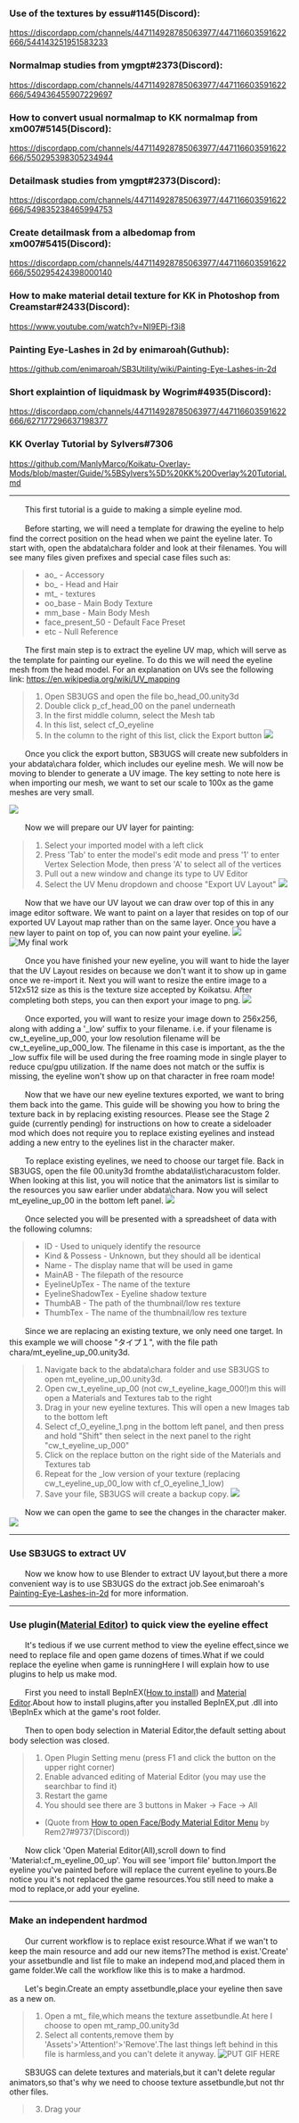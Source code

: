 ### Use of the textures by essu#1145(Discord):

https://discordapp.com/channels/447114928785063977/447116603591622666/544143251951583233

### Normalmap studies from ymgpt#2373(Discord):

https://discordapp.com/channels/447114928785063977/447116603591622666/549436455907229697

### How to convert usual normalmap to KK normalmap from xm007#5145(Discord):

https://discordapp.com/channels/447114928785063977/447116603591622666/550295398305234944

### Detailmask studies from ymgpt#2373(Discord):

https://discordapp.com/channels/447114928785063977/447116603591622666/549835238465994753

### Create detailmask from a albedomap from xm007#5415(Discord):

https://discordapp.com/channels/447114928785063977/447116603591622666/550295424398000140

### How to make material detail texture for KK in Photoshop from Creamstar#2433(Discord):

https://www.youtube.com/watch?v=NI9EPj-f3i8

### Painting Eye-Lashes in 2d by enimaroah(Guthub):

https://github.com/enimaroah/SB3Utility/wiki/Painting-Eye-Lashes-in-2d

### Short explaintion of liquidmask by Wogrim#4935(Discord):

https://discordapp.com/channels/447114928785063977/447116603591622666/627177296637198377

### KK Overlay Tutorial by Sylvers#7306

https://github.com/ManlyMarco/Koikatu-Overlay-Mods/blob/master/Guide/%5BSylvers%5D%20KK%20Overlay%20Tutorial.md

------------

 　　This first tutorial is a guide to making a simple eyeline mod.

　　Before starting, we will need a template for drawing the eyeline to help find the correct position on the head when we paint the eyeline later. To start with, open the abdata\chara folder and look at their filenames. You will see many files given prefixes and special case files such as:

> - ao_ - Accessory
> - bo_ - Head and Hair
> - mt_ - textures
> - oo_base - Main Body Texture
> - mm_base - Main Body Mesh
> - face_present_50 - Default Face Preset
> - etc - Null Reference

　　The first main step is to extract the eyeline UV map, which will serve as the template for painting our eyeline. To do this we will need the eyeline mesh from the head model. For an explanation on UVs see the following link: https://en.wikipedia.org/wiki/UV_mapping

> 1. Open SB3UGS and open the file bo_head_00.unity3d
> 2. Double click p_cf_head_00 on the panel underneath
> 3. In the first middle column, select the Mesh tab
> 4. In this list, select cf_O_eyeline
> 5. In the column to the right of this list, click the Export button
![](https://github.com/xm007/Koikatsu-Modding/blob/master/Image/1/SB3UGS_export_eyeline.gif)

　　Once you click the export button, SB3UGS will create new subfolders in your abdata\chara folder, which includes our eyeline mesh. We will now be moving to blender to generate a UV image. The key setting to note here is when importing our mesh, we want to set our scale to 100x as the game meshes are very small.

![](https://github.com/xm007/Koikatsu-Modding/blob/master/Image/1/scale100.png)

　　Now we will prepare our UV layer for painting:

> 1. Select your imported model with a left click
> 2. Press 'Tab' to enter the model's edit mode and press '1' to enter Vertex Selection Mode, then press 'A' to select all of the vertices
> 3. Pull out a new window and change its type to UV Editor
> 4. Select the UV Menu dropdown and choose "Export UV Layout"
![](https://github.com/xm007/Koikatsu-Modding/blob/master/Image/1/blenderUV.gif)

　　Now that we have our UV layout we can draw over top of this in any image editor software. We want to paint on a layer that resides on top of  our exported UV Layout map rather than on the same layer. Once you have a new layer to paint on top of, you can now paint your eyeline.
![](https://github.com/xm007/Koikatsu-Modding/blob/master/Image/1/draweyeline.gif)
![My final work](https://github.com/xm007/Koikatsu-Modding/blob/master/Image/1/GIMPUV.png)

　　Once you have finished your new eyeline, you will want to hide the layer that the UV Layout resides on because we don't want it to show up in game once we re-import it. Next you will want to resize the entire image to a 512x512 size as this is the texture size accepted by Koikatsu. After completing both steps, you can then export your image to png. 
![](https://github.com/xm007/Koikatsu-Modding/blob/master/Image/1/gimpscale.gif)

　　Once exported, you will want to resize your image down to 256x256, along with adding a '_low' suffix to your filename. i.e. if your filename is cw_t_eyeline_up_000, your low resolution filename will be cw_t_eyeline_up_000_low. The filename in this case is important, as the the _low suffix file will be used during the free roaming mode in single player to reduce cpu/gpu utilization. If the name does not match or the suffix is missing, the eyeline won't show up on that character in free roam mode!

　　Now that we have our new eyeline textures exported, we want to bring them back into the game. This guide will be showing you how to bring the texture back in by replacing existing resources. Please see the Stage 2 guide (currently pending) for instructions on how to create a sideloader mod which does not require you to replace existing eyelines and instead adding a new entry to the eyelines list in the character maker.

　　To replace existing eyelines, we need to choose our target file. Back in SB3UGS, open the file 00.unity3d fromthe abdata\list\characustom folder. When looking at this  list, you will notice that the animators list is similar to the resources you saw earlier under abdata\chara. Now you will select mt_eyeline_up_00 in the bottom left panel.
![](https://github.com/xm007/Koikatsu-Modding/blob/master/Image/1/eyelineupSB3UGS.png)

　　Once selected you will be presented with a spreadsheet of data with the following columns:
> - ID - Used to uniquely identify the resource
> - Kind & Possess - Unknown, but they should all be identical
> - Name - The display name that will be used in game
> - MainAB - The filepath of the resource
> - EyelineUpTex - The name of the texture
> - EyelineShadowTex - Eyeline shadow texture
> - ThumbAB - The path of the thumbnail/low res texture
> - ThumbTex - The name of the thumbnail/low res texture

　　Since we are replacing an existing texture, we only need one target. In this example we will choose "タイプ１", with the file path chara/mt_eyeline_up_00.unity3d.

> 1. Navigate back to the abdata\chara folder and use SB3UGS to open mt_eyeline_up_00.unity3d.
> 2. Open cw_t_eyeline_up_00 (not cw_t_eyeline_kage_000!)m this will open a Materials and Textures tab to the right
> 3. Drag in your new eyeline textures. This will open a new Images tab to the bottom left
> 4. Select cf_O_eyeline_1.png in the bottom left panel, and then press and hold "Shift" then select in the next panel to the right "cw_t_eyeline_up_000"
> 5. Click on the replace button on the right side of the Materials and Textures tab
> 6. Repeat for the _low version of your texture (replacing cw_t_eyeline_up_00_low with cf_O_eyeline_1_low)
> 7. Save your file, SB3UGS will create a backup copy.
![](https://github.com/xm007/Koikatsu-Modding/blob/master/Image/1/replaceeyeline.gif)

　　Now we can open the game to see the changes in the character maker.
![](https://github.com/xm007/Koikatsu-Modding/blob/master/Image/1/result.png)


------------

### Use SB3UGS to extract UV

　　Now we know how to use Blender to extract UV layout,but there a more convenient way is to use SB3UGS do the extract job.See enimaroah's [Painting-Eye-Lashes-in-2d](https://github.com/enimaroah/SB3Utility/wiki/Painting-Eye-Lashes-in-2d "Painting-Eye-Lashes-in-2d") for more information.

------------

### Use plugin([Material Editor](https://www.patreon.com/posts/30963568)) to quick view the eyeline effect

　　It's tedious if we use current method to view the eyeline effect,since we need to replace file and open game dozens of times.What if we could replace the eyeline when game is runningHere I will explain how to use plugins to help us make mod.

　　First you need to install BepInEX([How to install](https://github.com/BepInEx/BepInEx/wiki/Installation)) and [Material Editor](https://www.patreon.com/posts/30963568).About how to install plugins,after you installed BepInEX,put .dll into \BepInEx which at the game's root folder.

　　Then to open body selection in Material Editor,the default setting about body selection was closed.

> 1. Open Plugin Setting menu (press F1 and click the button on the upper right corner)
> 2. Enable advanced editing of Material Editor (you may use the searchbar to find it)
> 3. Restart the game
> 4. You should see there are 3 buttons in Maker -> Face -> All
> - (Quote from [How to open Face/Body Material Editor Menu](https://discordapp.com/channels/447114928785063977/447133555844448267/630863668673773580) by Rem27#9737(Discord))

　　Now click 'Open Material Editor(All),scroll down to find 'Material:cf_m_eyeline_00_up'. You will see 'import file' button.Import the eyeline you've painted before will replace the current eyeline to yours.Be notice you it's not replaced the game resources.You still need to make a mod to replace,or add your eyeline.

----------

### Make an independent hardmod

　　Our current workflow is to replace exist resource.What if we wan't to keep the main resource and add our new items?The method is exist.'Create' your assetbundle and list file to make an independ mod,and placed them in game folder.We call the workflow like this is to make a hardmod.

　　Let's begin.Create an empty assetbundle,place your eyeline then save as a new on.

> 1. Open a mt_ file,which means the texture assetbundle.At here I choose to open mt_ramp_00.unity3d
> 2. Select all contents,remove them by 'Assets'>'Attention!'>'Remove'.The last things left behind in this file is harmless,and you can't delete it anyway.
![***PUT GIF HERE***]()

　　SB3UGS can delete textures and materials,but it can't delete regular animators,so that's why we need to choose texture assetbundle,but not thr other files.

> 3. Drag your 
